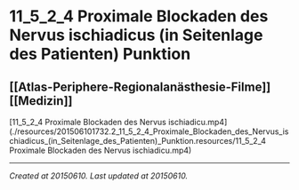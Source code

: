 # 11_5_2_4 Proximale Blockaden des Nervus ischiadicus (in Seitenlage des Patienten) Punktion
 [[Atlas-Periphere-Regionalanästhesie-Filme]] [[Medizin]] 
---



[11\_5\_2\_4 Proximale Blockaden des Nervus ischiadicu.mp4](./resources/201506101732.2_11_5_2_4_Proximale_Blockaden_des_Nervus_ischiadicus_(in_Seitenlage_des_Patienten)_Punktion.resources/11_5_2_4 Proximale Blockaden des Nervus ischiadicu.mp4)

---

_Created at 20150610._
_Last updated at 20150610._



